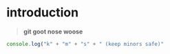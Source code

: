 # introduction
> **git goot nose woose**

```js
console.log("k" + "m" + "s" + " (keep minors safe)"
```

